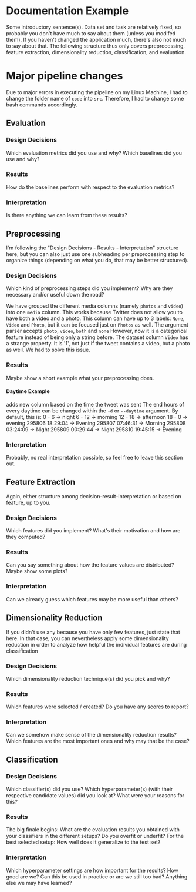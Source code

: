 # Documentation Example

Some introductory sentence(s). Data set and task are relatively fixed, so 
probably you don't have much to say about them (unless you modifed them).
If you haven't changed the application much, there's also not much to say about
that.
The following structure thus only covers preprocessing, feature extraction,
dimensionality reduction, classification, and evaluation.

# Major pipeline changes
Due to major errors in executing the pipeline on my Linux Machine, I had to
change the folder name of `code` into `src`. Therefore, I had to change some
bash commands accordingly.

## Evaluation

### Design Decisions

Which evaluation metrics did you use and why? 
Which baselines did you use and why?

### Results

How do the baselines perform with respect to the evaluation metrics?

### Interpretation

Is there anything we can learn from these results?

## Preprocessing

I'm following the "Design Decisions - Results - Interpretation" structure here,
but you can also just use one subheading per preprocessing step to organize
things (depending on what you do, that may be better structured).

### Design Decisions

Which kind of preprocessing steps did you implement? Why are they necessary
and/or useful down the road?

We have grouped the different media columns (namely `photos` and `video`) into one `media` column. This works because 
Twitter does not allow you to have both a video and a photo. This column can have up to 3 labels: `None`, `Video` and 
`Photo`, but it can be focused just on `Photos` as well. The argument parser accepts `photo`, `video`, `both` and `none`
However, now it is a categorical feature instead of being only a string before. The dataset column `Video` has a strange
property. It is '1', not just if the tweet contains a video, but a photo as well. We had to solve this issue. 
### Results

Maybe show a short example what your preprocessing does.

#### Daytime Example

adds new column based on the time the tweet was sent
The end hours of every daytime can be changed within the `-d` or `--daytime` argument.
By default, this is:
0  - 6  -> night
6  - 12 -> morning 
12 - 18 -> afternoon
18 - 0  -> evening
295806    18:29:04  ->  Evening
295807    07:46:31  ->  Morning
295808    03:24:09  ->  Night
295809    00:29:44  ->  Night
295810    19:45:15  ->  Evening

### Interpretation

Probably, no real interpretation possible, so feel free to leave this section out.

## Feature Extraction

Again, either structure among decision-result-interpretation or based on feature,
up to you.

### Design Decisions

Which features did you implement? What's their motivation and how are they computed?

### Results

Can you say something about how the feature values are distributed? Maybe show some plots?

### Interpretation

Can we already guess which features may be more useful than others?

## Dimensionality Reduction

If you didn't use any because you have only few features, just state that here.
In that case, you can nevertheless apply some dimensionality reduction in order
to analyze how helpful the individual features are during classification

### Design Decisions

Which dimensionality reduction technique(s) did you pick and why?

### Results

Which features were selected / created? Do you have any scores to report?

### Interpretation

Can we somehow make sense of the dimensionality reduction results?
Which features are the most important ones and why may that be the case?

## Classification

### Design Decisions

Which classifier(s) did you use? Which hyperparameter(s) (with their respective
candidate values) did you look at? What were your reasons for this?

### Results

The big finale begins: What are the evaluation results you obtained with your
classifiers in the different setups? Do you overfit or underfit? For the best
selected setup: How well does it generalize to the test set?

### Interpretation

Which hyperparameter settings are how important for the results?
How good are we? Can this be used in practice or are we still too bad?
Anything else we may have learned?